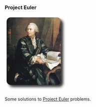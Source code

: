 ### Project Euler  

![Euler pic not found!](euler.png)  

Some solutions to [Project Euler](http://projecteuler.net) problems.  
